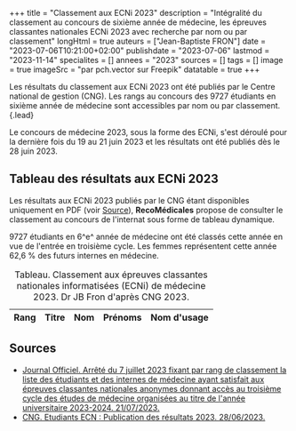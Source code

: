 +++
title = "Classement aux ECNi 2023"
description = "Intégralité du classement au concours de sixième année de médecine, les épreuves classantes nationales ECNi 2023 avec recherche par nom ou par classement"
longHtml = true
auteurs = ["Jean-Baptiste FRON"]
date = "2023-07-06T10:21:00+02:00"
publishdate = "2023-07-06"
lastmod = "2023-11-14"
specialites = []
annees = "2023"
sources = []
tags = []
image = true
imageSrc = "par pch.vector sur Freepik"
datatable = true
+++

Les résultats du classement aux ECNi 2023 ont été publiés par le Centre national de gestion (CNG). Les rangs au concours des 9727 étudiants en sixième année de médecine sont accessibles par nom ou par classement.
{.lead}

Le concours de médecine 2023, sous la forme des ECNi, s'est déroulé pour la dernière fois du 19 au 21 juin 2023 et les résultats ont été publiés dès le 28 juin 2023.

## Tableau des résultats aux ECNi 2023

Les résultats aux ECNi 2023 publiés par le CNG étant disponibles uniquement en PDF (voir [Source](#source)), **RecoMédicales** propose de consulter le classement au concours de l'internat sous forme de tableau dynamique.

9727 étudiants en 6^e^ année de médecine ont été classés cette année en vue de l'entrée en troisième cycle. Les femmes représentent cette année 62,6 % des futurs internes en médecine.

<script type="application/ld+json">{"@context": "https://schema.org","@type": "Table","about": "Classement aux épreuves classantes nationales informatisées (ECNi) de médecine 2023."}</script>
<table id="ecni-ranks" class="table">
<caption><span class="font-weight-bold">Tableau.</span> Classement aux épreuves classantes nationales informatisées (ECNi) de médecine 2023. Dr JB Fron d'après CNG 2023.</caption>
<thead>
  <tr>
    <th scope="col">Rang</th>
    <th scope="col">Titre</th>
    <th scope="col">Nom</th>
    <th scope="col">Prénoms</th>
    <th scope="col">Nom d'usage</th>
  </tr>
</thead>
</table>

## Sources

- [Journal Officiel. Arrêté du 7 juillet 2023 fixant par rang de classement la liste des étudiants et des internes de médecine ayant satisfait aux épreuves classantes nationales anonymes donnant accès au troisième cycle des études de médecine organisées au titre de l'année universitaire 2023-2024. 21/07/2023.](https://www.legifrance.gouv.fr/jorf/id/JORFTEXT000047867676)
- [CNG. Etudiants ECN : Publication des résultats 2023. 28/06/2023.](https://www.cng.sante.fr/actualites/etudiants-ecn-publication-resultats-2023)

<script type="module">
window.addEventListener('load', () => {
  $(function () {
    $('#ecni-ranks').DataTable({
      ajax: '/data/ecni-2023.json',
      columns: [
        { data: 'Rang' },
        { data: 'Titre' },
        { data: 'Nom' },
        { data: 'Prénoms' },
        { data: 'Nom d\'usage' }
      ]
    })
  })
})
</script>
